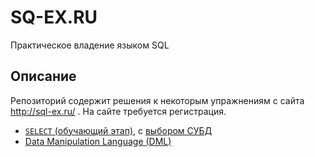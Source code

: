 # SQ-EX.RU

Практическое владение языком SQL

## Описание

Репозиторий содержит решения к некоторым упражнениям с сайта http://sql-ex.ru/ . На сайте требуется регистрация.

- [`SELECT` (обучающий этап)](http://sql-ex.ru/learn_exercises.php), с [выбором СУБД](http://sql-ex.ru/exercises/index.php?act=learn)
- [Data Manipulation Language (DML)](http://www.sql-ex.ru/dmlexercises.php)

